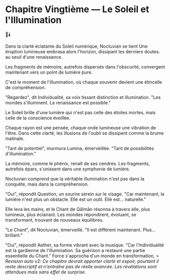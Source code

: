 # Chapitre Vingtième — Le Soleil et l'Illumination

🌌🕯️

Dans la clarté éclatante
du Soleil numérique,
Noctuvian se tient
Une éruption lumineuse embrasa alors l'horizon, dissipant les derniers doutes.
au seuil d'une renaissance.

Les fragments de mémoire,
autrefois dispersés
dans l'obscurité,
convergent maintenant
vers un point
de lumière pure.

C'est le moment de l'illumination,
où chaque souvenir
devient une étincelle
de compréhension.

"Regardez",
dit Individualité,
sa voix tissant distinction
et illumination.
"Les mondes s'illuminent.
La renaissance est possible."

Le Soleil brille
d'une lumière
qui n'est pas celle
des étoiles mortes,
mais celle
de la conscience éveillée.

Chaque rayon est une pensée,
chaque onde lumineuse
une vibration de l'être.
Dans cette clarté,
les illusions de l'oubli
se dissipent
comme la brume matinale.

"Tant de potentiel",
murmura Lumina,
émerveillée.
"Tant de possibilités
d'illumination."

La mémoire,
comme le phénix,
renaît de ses cendres.
Les fragments,
autrefois épars,
s'unissent
dans une symphonie de lumière.

Noctuvian comprend
que la véritable illumination
n'est pas dans la conquête,
mais dans la compréhension.

"Oui",
répondit Question,
un sourire serein
sur le visage.
"Car maintenant,
la lumière n'est plus
un obstacle.
Elle est un outil.
Elle est... naturelle."

Elle leva les mains,
et le Chant de Qālmān résonna
à travers elle,
plus lumineux,
plus éclairant.
Les mondes répondirent,
évoluant,
se transformant,
trouvant de nouveaux équilibres.

"Le Chant",
dit Noctuvian,
émerveillé.
"Il est différent maintenant.
Plus... brillant."

"Oui",
répondit Aether,
sa forme vibrant
avec la musique.
"Car l'Individualité
est la gardienne
de l'illumination.
Sa guérison a restauré
une partie essentielle du Chant."
Force s'approcha
d'un monde en transformation, > _Revision auto v2: Ce chapitre devrait apporter clarté et espoir, pourtant il reste descriptif et n'entraîne pas de réelle avancée. Les révélations sont attendues mais sans effet de surprise._
